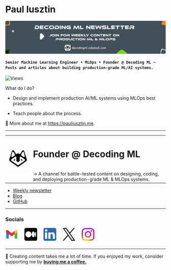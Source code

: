 # Paul Iusztin

![banner](images/banner.png)

**`Senior Machine Learning Engineer • MLOps • Founder @ Decoding ML ~ Posts and articles about building production-grade ML/AI systems.`**
<br/>
<br/>
![Views](https://komarev.com/ghpvc/?username=IusztinPaul)

What do I do?

* Design and implement production AI/ML systems using MLOps best practices.

* Teach people about the process.

🔗 More about me at https://pauliusztin.me.

------

<table>
  <tr>
    <td>
      <a href="https://linktr.ee/decodingml">
        <img src="images/dml_1500.png" alt="DML Logo" width="150"/>
      </a>
    </td>
    <td>
    <h1> Founder @ Decoding ML </h1> </br>
    → A channel for battle-tested content on designing, coding, and deploying production-grade ML & MLOps systems.
    </td>
  </tr>
</table>

* [Weekly newsletter](https://decodingml.substack.com/)
* [Blog](https://medium.com/decodingml)
* [GitHub](https://github.com/decodingml)

-----

### Socials

[<img alt="gmail" width="40px" src="images/gmail_512.png" align="left" style="padding-right:20px;"/>](mailto:p.b.iusztin@gmail.com?subject=[From%20GitHub]%20ML%20Collaborations)
[<img alt="medium" width="40px" src="images/medium_512.png" align="left" style="padding-right:20px;"/>](https://pauliusztin.medium.com/)
[<img alt="linkedin" width="40px" src="images/linkedin_512.png" align="left" style="padding-right:20px;"/>](https://www.linkedin.com/in/pauliusztin)
[<img alt="x" width="40px" src="images/x_512.png" align="left" style="padding-right:20px;"/>](https://x.com/iusztinpaul)
[<img alt="linkedin" width="40px" src="images/instagram_512.png" align="left" style="padding-right:20px;"/>](https://www.instagram.com/pauliusztin/)

<br/>
<br/>
<br/>

-----

🎨 Creating content takes me a lot of time. If you enjoyed my work, consider supporting me by [**buying me a coffee.**](https://www.buymeacoffee.com/pauliusztin)
